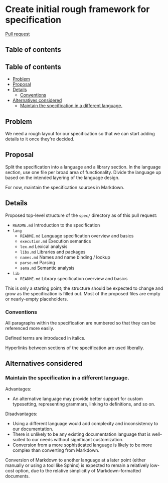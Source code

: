 # Create initial rough framework for specification

<!--
Part of the Carbon Language project, under the Apache License v2.0 with LLVM
Exceptions. See /LICENSE for license information.
SPDX-License-Identifier: Apache-2.0 WITH LLVM-exception
-->

[Pull request](https://github.com/carbon-language/carbon-lang/pull/140)

## Table of contents

<!-- toc -->

## Table of contents

-   [Problem](#problem)
-   [Proposal](#proposal)
-   [Details](#details)
    -   [Conventions](#conventions)
-   [Alternatives considered](#alternatives-considered)
    -   [Maintain the specification in a different language.](#maintain-the-specification-in-a-different-language)

<!-- tocstop -->

## Problem

We need a rough layout for our specification so that we can start adding details
to it once they're decided.

## Proposal

Split the specification into a language and a library section. In the language
section, use one file per broad area of functionality. Divide the language up
based on the intended layering of the language design.

For now, maintain the specification sources in Markdown.

## Details

Proposed top-level structure of the `spec/` directory as of this pull request:

-   `README.md` Introduction to the specification
-   `lang`
    -   `README.md` Language specification overview and basics
    -   `execution.md` Execution semantics
    -   `lex.md` Lexical analysis
    -   `libs.md` Libraries and packages
    -   `names.md` Names and name binding / lookup
    -   `parse.md` Parsing
    -   `sema.md` Semantic analysis
-   `lib`
    -   `README.md` Library specification overview and basics

This is only a starting point; the structure should be expected to change and
grow as the specification is filled out. Most of the proposed files are empty or
nearly-empty placeholders.

### Conventions

All paragraphs within the specification are numbered so that they can be
referenced more easily.

Defined terms are introduced in italics.

Hyperlinks between sections of the specification are used liberally.

## Alternatives considered

### Maintain the specification in a different language.

Advantages:

-   An alternative language may provide better support for custom typesetting,
    representing grammars, linking to definitions, and so on.

Disadvantages:

-   Using a different language would add complexity and inconsistency to our
    documentation.
-   There is unlikely to be any existing documentation language that is
    well-suited to our needs without significant customization.
-   Conversion from a more sophisticated language is likely to be more complex
    than converting from Markdown.

Conversion of Markdown to another language at a later point (either manually or
using a tool like Sphinx) is expected to remain a relatively low-cost option,
due to the relative simplicitly of Markdown-formatted documents.
